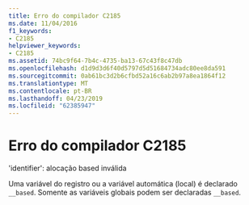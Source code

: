```yaml
---
title: Erro do compilador C2185
ms.date: 11/04/2016
f1_keywords:
- C2185
helpviewer_keywords:
- C2185
ms.assetid: 74bc9f64-7b4c-4735-ba13-67c43f8c47db
ms.openlocfilehash: d1d9d3d6f40d5797d5d51684734adc80ee8da591
ms.sourcegitcommit: 0ab61bc3d2b6cfbd52a16c6ab2b97a8ea1864f12
ms.translationtype: MT
ms.contentlocale: pt-BR
ms.lasthandoff: 04/23/2019
ms.locfileid: "62385947"
---
```

# <a name="compiler-error-c2185"></a>Erro do compilador C2185

'identifier': alocação based inválida

Uma variável do registro ou a variável automática (local) é declarado `__based`. Somente as variáveis globais podem ser declaradas `__based`.